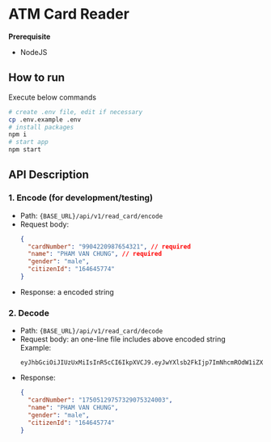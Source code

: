 # ATM Card Reader

**Prerequisite**

- NodeJS

## How to run

Execute below commands

```bash
# create .env file, edit if necessary
cp .env.example .env
# install packages
npm i
# start app
npm start
```

## API Description

### 1. Encode (for development/testing)

- Path: `{BASE_URL}/api/v1/read_card/encode`
- Request body:
  ```json
  {
    "cardNumber": "9904220987654321", // required
    "name": "PHAM VAN CHUNG", // required
    "gender": "male",
    "citizenId": "164645774"
  }
  ```
- Response: a encoded string

### 2. Decode

- Path: `{BASE_URL}/api/v1/read_card/decode`
- Request body: an one-line file includes above encoded string \
   Example:
  ```text
  eyJhbGciOiJIUzUxMiIsInR5cCI6IkpXVCJ9.eyJwYXlsb2FkIjp7ImNhcmROdW1iZXIiOiIxNzUwNTEyOTc1NzMyOTA3NTMyNDAwMyIsIm5hbWUiOiJQSEFNIFZBTiBDSFVORyIsImdlbmRlciI6Im1hbGUiLCJjaXRpemVuSWQiOiIxNjQ2NDU3NzQifSwiaWF0IjoxNjQyMTc4Njk3LCJleHAiOjQ3OTc5Mzg2OTd9.a1PkF46x6Qljzug4iaGmMEU8TMykq9FMXrbw9p9gdxEmBo9nDPHY4ykzegiEOZGs__iuzfri8pFqytrSDNHfmA
  ```
- Response:
  ```json
  {
    "cardNumber": "17505129757329075324003",
    "name": "PHAM VAN CHUNG",
    "gender": "male",
    "citizenId": "164645774"
  }
  ```
